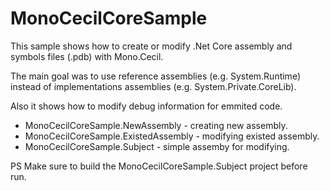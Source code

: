 # MonoCecilCoreSample
This sample shows how to create or modify .Net Core assembly and symbols files (.pdb) with Mono.Cecil.

The main goal was to use reference assemblies (e.g. System.Runtime) instead of implementations assemblies (e.g. System.Private.CoreLib).

Also it shows how to modify debug information for emmited code.

* MonoCecilCoreSample.NewAssembly - creating new assembly.
* MonoCecilCoreSample.ExistedAssembly - modifying existed assembly.
* MonoCecilCoreSample.Subject - simple assemby for modifying.

PS Make sure to build the MonoCecilCoreSample.Subject project before run.
